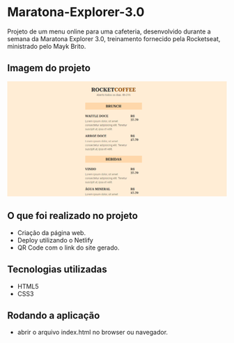 # Maratona-Explorer-3.0

Projeto de um menu online para uma cafeteria, desenvolvido durante a semana da Maratona Explorer 3.0, treinamento fornecido pela Rocketseat, ministrado pelo Mayk Brito.

## Imagem do projeto

<div align="center">
   <img src="./img/menu rocketseat.PNG" alt="imagem RocketSeatCoffee">
</div>

## O que foi realizado no projeto
* Criação da página web.
* Deploy utilizando o Netlify
* QR Code com o link do site gerado.


## Tecnologias utilizadas
* HTML5
* CSS3

## Rodando a aplicação

* abrir o arquivo index.html no browser ou navegador.

